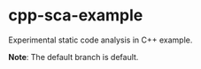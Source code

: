# cpp-sca-example
Experimental static code analysis in C++ example.

**Note**: The default branch is default.
